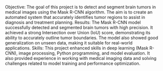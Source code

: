 Objective: The goal of this project is to detect and segment brain tumors in medical images using the Mask R-CNN algorithm. The aim is to create an automated system that accurately identifies tumor regions to assist in diagnosis and treatment planning.
Results: The Mask R-CNN model successfully detected and segmented brain tumors with high precision. It achieved a strong Intersection over Union (IoU) score, demonstrating its ability to accurately outline tumor boundaries. The model also showed good generalization on unseen data, making it suitable for real-world applications.
Skills: This project enhanced skills in deep learning (Mask R-CNN), image processing, Python programming, and model evaluation. It also provided experience in working with medical imaging data and solving challenges related to model training and performance optimization.
